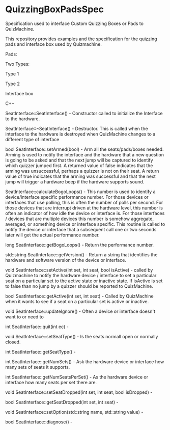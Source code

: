 # QuizzingBoxPadsSpec
Specification used to interface Custom Quizzing Boxes or Pads to QuizMachine.

This repository provides examples and the specification for the quizzing pads and interface box used by Quizmachine.

Pads:

Two Types:

Type 1

Type 2

Interface box


C++

SeatInterface::SeatInterface() - Constructor called to initialize the Interface to the hardware.

SeatInterface::~SeatInterface() - Destructor.   This is called when the interface to the hardware is destroyed when QuizMachine changes to a different type of interface

bool SeatInterface::setArmed(bool) - Arm all the seats/pads/boxes needed.  Arming is used to notify the interface and the hardware that a new question is going to be asked and that the next jump will be captured to identify which quizzer jumped first.   A returned value of false indicates that the arming was unsuccessful, perhaps a quizzer is not on their seat.  A return value of true indicates that the arming was successful and that the next jump will trigger a hardware beep if the hardware supports sound.

SeatInterface::calculateBogoLoops() - This number is used to identify a device/interface specific performance number.   For those devices or interfaces that use polling, this is often the number of polls per second.   For those devices that are interrupt driven at the hardware level, this number is often an indicator of how idle the device or interface is.  For those interfaces / devices that are multiple devices this number is somehow aggregate, averaged, or something device or interface specific.   This routine is called to notify the device or interface that a subsequent call one or two seconds later will get the actual performance number.

long SeatInterface::getBogoLoops() - Return the performance number.

std::string SeatInterface::getVersion() - Return a string that identifies the hardware and software version of the device or interface.

void SeatInterface::setActive(int set, int seat, bool isActive) - called by Quizmachine to notify the hardware device / interface to set a particular seat on a particular set to the active state or inactive state.  If isActive is set to false than no jump by a quizzer should be reported to QuizMachine.

bool SeatInterface::getActive(int set, int seat) - Called by QuizMachine when it wants to see if a seat on a particular set is active or inactive.

void SeatInterface::updateIgnore() - Often a device or interface doesn't want to or need to 

int SeatInterface::quit(int ec) -

void SeatInterface::setSeatType() - Is the seats normall open or normally closed.

int SeatInterface::getSeatType() -

int SeatInterface::getNumSets() - Ask the hardware device or interface how many sets of seats it supports. 

int SeatInterface::getNumSeatsPerSet() - As the hardware device or interface how many seats per set there are.

void SeatInterface::setSeatDropped(int set, int seat, bool isDropped) -

bool SeatInterface::getSeatDropped(int set, int seat) -

void SeatInterface::setOption(std::string name, std::string value) -

bool SeatInterface::diagnose() - 









